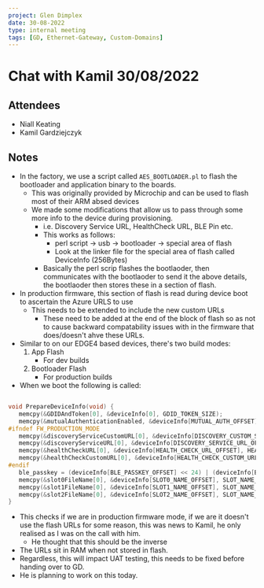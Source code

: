 ```yaml
---
project: Glen Dimplex
date: 30-08-2022
type: internal meeting
tags: [GD, Ethernet-Gateway, Custom-Domains]
---
```

# Chat with Kamil 30/08/2022

## Attendees
- Niall Keating
- Kamil Gardziejczyk

## Notes

- In the factory, we use a script called `AES_BOOTLOADER.pl` to flash the bootloader and application binary to the boards. 
	- This was originally provided by Microchip and can be used to flash most of their ARM absed devices
	- We made some modifications that allow us to pass through some more info to the device during provisioning. 
		- i.e. Discovery Service URL, HealthCheck URL, BLE Pin etc.
		- This works as follows:
			- perl script -> usb -> bootloader -> special area of flash 
			- Look at the linker file for the special area of flash called DeviceInfo (256Bytes)
		- Basically the perl scrip flashes the bootlaoder, then communicates with the bootlaoder to send it the above details, the bootlaoder then stores these in a section of flash.
- In production firmware, this section of flash is read during device boot to ascertain the Azure URLS to use
	- This needs to be extended to include the new custom URLs
		- These need to be added at the end of the block of flash so as not to cause backward compatability issues with in the firmware that does/doesn't ahve these URLs.
- Similar to on our EDGE4 based devices, there's two build modes:
	1. App Flash
		- For dev builds
	2. Bootloader Flash
		- For production builds
- When we boot the following is called:

``` C

void PrepareDeviceInfo(void) {
   memcpy(&GDIDAndToken[0], &deviceInfo[0], GDID_TOKEN_SIZE);
   memcpy(&mutualAuthenticationEnabled, &deviceInfo[MUTUAL_AUTH_OFFSET], 1);
#ifndef FW_PRODUCTION_MODE
   memcpy(&discoveryServiceCustomURL[0], &deviceInfo[DISCOVERY_CUSTOM_SERVICE_URL_OFFSET], DISCOVERY_CUSTOM_SERVICE_URL_LENGTH);
   memcpy(&discoveryServiceURL[0], &deviceInfo[DISCOVERY_SERVICE_URL_OFFSET], DISCOVERY_SERVICE_URL_LENGTH);
   memcpy(&healthCheckURL[0], &deviceInfo[HEALTH_CHECK_URL_OFFSET], HEALTH_CHECK_URL_LENGTH);
   memcpy(&healthCheckCustomURL[0], &deviceInfo[HEALTH_CHECK_CUSTOM_URL_OFFSET], HEALTH_CHECK_CUSTOM_URL_LENGTH);
#endif
   ble_passkey = (deviceInfo[BLE_PASSKEY_OFFSET] << 24) | (deviceInfo[BLE_PASSKEY_OFFSET + 1] << 16) | (deviceInfo[BLE_PASSKEY_OFFSET + 2] << 8) | (deviceInfo[BLE_PASSKEY_OFFSET + 3] << 0);
   memcpy(&slot0FileName[0], &deviceInfo[SLOT0_NAME_OFFSET], SLOT_NAME_LENGTH);
   memcpy(&slot1FileName[0], &deviceInfo[SLOT1_NAME_OFFSET], SLOT_NAME_LENGTH);
   memcpy(&slot2FileName[0], &deviceInfo[SLOT2_NAME_OFFSET], SLOT_NAME_LENGTH);
}

```

- This checks if we are in production firmware mode, if we are it doesn't use the flash URLs for some reason, this was news to Kamil, he only realised as I was on the call with him. 
	- He thought that this should be the inverse
- The URLs sit in RAM when not stored in flash.
- Regardless, this will impact UAT testing, this needs to be fixed before handing over to GD.
- He is planning to work on this today.


